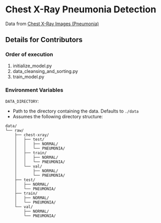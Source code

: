 # Chest X-Ray Pneumonia Detection

Data from [Chest X-Ray Images (Pneumonia)](https://www.kaggle.com/datasets/paultimothymooney/chest-xray-pneumonia)

## Details for Contributors

### Order of execution

1) initialize_model.py
2) data_cleansing_and_sorting.py
3) train_model.py

### Environment Variables

`DATA_DIRECTORY`:   
- Path to the directory containing the data. Defaults to `./data`
- Assumes the following directory structure:

```
data/
└── raw/
    ├── chest-xray/
    │   ├── test/
    │   │   ├── NORMAL/
    │   │   └── PNEUMONIA/
    │   ├── train/
    │   │   ├── NORMAL/
    │   │   └── PNEUMONIA/
    │   └── val/
    │       ├── NORMAL/
    │       └── PNEUMONIA/
    ├── test/
    │   ├── NORMAL/
    │   └── PNEUMONIA/
    ├── train/
    │   ├── NORMAL/
    │   └── PNEUMONIA/
    └── val/
        ├── NORMAL/
        └── PNEUMONIA/
```
